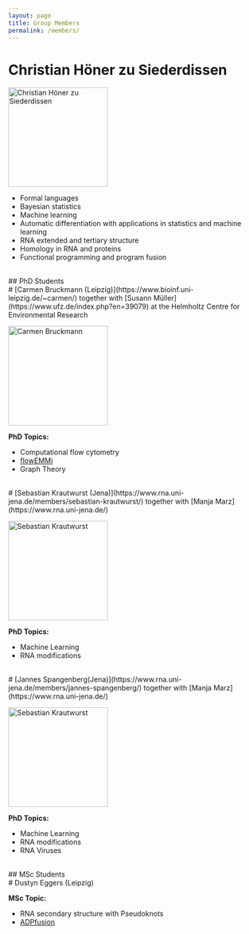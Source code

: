 ```yaml
---
layout: page
title: Group Members
permalink: /members/
---
```


# Christian Höner zu Siederdissen

<img src="../Heads/choener.jpg" width="200" title="Christian Höner zu Siederdissen"/>

- Formal languages
- Bayesian statistics
- Machine learning
- Automatic differentiation with applications in statistics and machine learning
- RNA extended and tertiary structure
- Homology in RNA and proteins
- Functional programming and program fusion


<br>
## PhD Students



<br>
# [Carmen Bruckmann (Leipzig)](https://www.bioinf.uni-leipzig.de/~carmen/)
together with [Susann Müller](https://www.ufz.de/index.php?en=39079) at the Helmholtz Centre for
Environmental Research

<img class="NO-CACHE"
src="https://www.bioinf.uni-leipzig.de/~carmen/image.php?hash=2236265081"
width="200" title="Carmen Bruckmann" />

**PhD Topics:**
- Computational flow cytometry
- [flowEMMi](/projects/#flowemmi)
- Graph Theory



<br>
# [Sebastian Krautwurst (Jena)](https://www.rna.uni-jena.de/members/sebastian-krautwurst/)
together with [Manja Marz](https://www.rna.uni-jena.de/)

<img src="https://i0.wp.com/www.rna.uni-jena.de/wp-content/uploads/2018/10/sebastian-krautwurst.jpg"
width="200" title="Sebastian Krautwurst" />


**PhD Topics:**
- Machine Learning
- RNA modifications


<br>
# [Jannes Spangenberg(Jena)](https://www.rna.uni-jena.de/members/jannes-spangenberg/)
together with [Manja Marz](https://www.rna.uni-jena.de/)

<img src="https://i0.wp.com/www.rna.uni-jena.de/wp-content/uploads/2021/10/jannes-spangenberg.jpg"
width="200" title="Sebastian Krautwurst" />


**PhD Topics:**
- Machine Learning
- RNA modifications
- RNA Viruses


<br>
## MSc Students

<br>
# Dustyn Eggers (Leipzig)

**MSc Topic:**
- RNA secondary structure with Pseudoknots
- [ADPfusion](/projects/#adpfusion)

